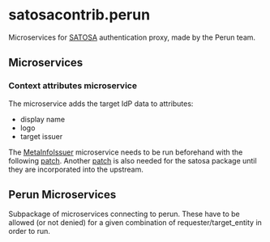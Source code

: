 # satosacontrib.perun

Microservices for [SATOSA](https://github.com/IdentityPython/SATOSA) authentication proxy, made by the Perun team.

## Microservices

### Context attributes microservice

The microservice adds the target IdP data to attributes:

- display name
- logo
- target issuer

The [MetaInfoIssuer](https://github.com/SUNET/swamid-satosa/blob/main/src/swamid_plugins/metainfo/metainfo.py)
microservice needs to be run beforehand with the following [patch](https://github.com/SUNET/swamid-satosa/compare/main...kofzera:swamid-satosa:add_collector_metadata.patch).
Another [patch](https://github.com/IdentityPython/SATOSA/compare/master...kofzera:SATOSA:decorate_context_with_metadata.patch) is
also needed for the satosa package until they are incorporated into the upstream.

## Perun Microservices

Subpackage of microservices connecting to perun. These have to be allowed (or not denied) for
a given combination of requester/target_entity in order to run.
